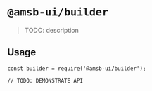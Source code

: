 # `@amsb-ui/builder`

> TODO: description

## Usage

```
const builder = require('@amsb-ui/builder');

// TODO: DEMONSTRATE API
```

